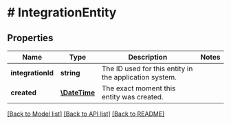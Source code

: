 # # IntegrationEntity

## Properties

Name | Type | Description | Notes
------------ | ------------- | ------------- | -------------
**integrationId** | **string** | The ID used for this entity in the application system. | 
**created** | [**\DateTime**](\DateTime.md) | The exact moment this entity was created. | 

[[Back to Model list]](../../README.md#documentation-for-models) [[Back to API list]](../../README.md#documentation-for-api-endpoints) [[Back to README]](../../README.md)


